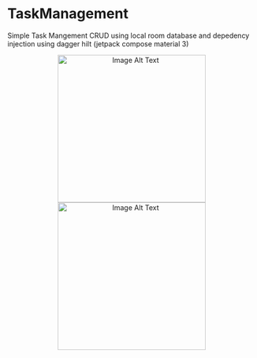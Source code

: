 # TaskManagement
Simple Task Mangement CRUD using local room database and depedency injection using dagger hilt (jetpack compose material 3)

<p align="center">
  <img src="https://imgur.com/QI1xJrQ" alt="Image Alt Text" width="300" >
  <img src="https://imgur.com/lM5fs0bg" alt="Image Alt Text" width="300" >
</p>
